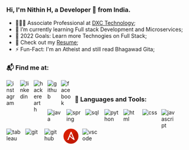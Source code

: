 ### Hi, I'm Nithin H, a Developer 🚀 from India.
- 👨🏽‍💻 Associate Professional at [DXC Technology][dxc];
- 🌱 I’m currently learning Full stack Development and Microservices;
- 🙇 2022 Goals: Learn more Technogies on Full Stack;
- 📙 Check out my [Resume][Resume];
- ⚡️ Fun-Fact: I'm an Atheist and still read Bhagawad Gita;

### 📬 Find me at:
[<img align="left" alt="instagram" width="26px" src="https://cdn3.iconfinder.com/data/icons/2018-social-media-logotypes/1000/2018_social_media_popular_app_logo_instagram-128.png" style="padding-right:10px;" />][instagram]
[<img align="left" alt="linkedin" width="26x" src="https://cdn1.iconfinder.com/data/icons/logotypes/32/circle-linkedin-128.png" style="padding-right:10px;" />][linkedin]
[<img align="left" alt="hackerearth" width="26px" src="https://cdn0.iconfinder.com/data/icons/mobile-device/512/letter-h-lowcase-latin-keyboard-alphabet-2-128.png" style="padding-right:10px;" />][hackerearth]
[<img align="left" alt="github" width="26px" src="https://cdn3.iconfinder.com/data/icons/free-social-media-22/32/github_social_media_logo-128.png" style="padding-right:10px;" />][github]
[<img align="left" alt="facebook" width="26px" src="https://cdn2.iconfinder.com/data/icons/social-media-2285/512/1_Facebook_colored_svg_copy-128.png" style="padding-right:10px;" />][facebook]
<br />

### 📝 Languages and Tools:
[<img align="left" alt="java" width="40px" src="https://cdn3.iconfinder.com/data/icons/logos-and-brands-adobe/512/181_Java-128.png" style="padding-right:10px;" />][java]
[<img align="left" alt="spring" width="40px" src="https://camo.githubusercontent.com/9ebde7ca22ab3f3b4bf92d2743804ab9e581e413a16cdf3626c2092e69967d80/68747470733a2f2f63646e2e6a7364656c6976722e6e65742f67682f64657669636f6e732f64657669636f6e2f69636f6e732f6d6f6e676f64622f6d6f6e676f64622d6f726967696e616c2e737667" style="padding-right:10px;" />][spring]
[<img align="left" alt="sql" width="40px" src="https://cdn2.iconfinder.com/data/icons/mix-color-5/100/Mix_color_5__dwg-128.png" style="padding-right:10px;"  />][sql]
[<img align="left" alt="python" width="40px" src="https://cdn4.iconfinder.com/data/icons/logos-and-brands/512/267_Python_logo-128.png" style="padding-right:10px;" />][python]
[<img align="left" alt="html" width="40px" src="https://cdn1.iconfinder.com/data/icons/logotypes/32/badge-html-5-128.png" style="padding-right:10px;" />][html]
[<img align="left" alt="css" width="40px" src="https://cdn1.iconfinder.com/data/icons/logotypes/32/badge-css-3-128.png" style="padding-right:10px;" />][css]
[<img align="left" alt="javascript" width="40px" src="https://cdn2.iconfinder.com/data/icons/designer-skills/128/code-programming-javascript-software-develop-command-language-128.png" style="padding-right:10px;" />][javascript]
[<img align="left" alt="tableau" width="40px" src="https://cdn2.iconfinder.com/data/icons/mixd/512/3_tableau-128.png" style="padding-right:10px;" />][tableau]
[<img align="left" alt="git" width="40px" src="https://cdn3.iconfinder.com/data/icons/social-media-2169/24/social_media_social_media_logo_git-128.png" style="padding-right:10px;" />][git]
[<img align="left" alt="github" width="40px" src="https://cdn2.iconfinder.com/data/icons/social-icons-33/128/Github-128.png" style="padding-right:10px;" />][github]
[<img align="left" alt="ansible" width="40px" src="https://raw.githubusercontent.com/ansible/logos/main/vscode-ansible.png" style="padding-right:10px;" />][ansible]
[<img align="left" alt="vscode" width="40px" src="https://code.visualstudio.com/assets/images/code-stable.png" style="padding-right:10px;" />][vscode]




[dxc]: https://dxc.com/in/en
[Resume]: https://drive.google.com/file/d/1YSxBPE3zTMY00nVtzChiympFJz1nIIDG/view?usp=sharing
[instagram]: https://www.instagram.com/thekarthikeyaa/
[linkedin]: https://www.linkedin.com/in/nithin-h-7181a1132/
[hackerearth]: https://www.hackerearth.com/@krishnanithin1998
[github]: https://github.com/NithinHari

[dxc]: https://dxc.com/in/en
[Resume]: https://www.linkedin.com/in/nithin-h-7181a1132/
[instagram]: https://www.instagram.com/thekarthikeyaa/
[linkedin]: https://www.linkedin.com/in/nithin-h-7181a1132/
[hackerearth]: https://www.hackerearth.com/@krishnanithin1998
[github]: https://github.com/NithinHari
[java]: https://dev.java/
[spring]: https://spring.io/
[sql]: https://www.mysql.com/
[python]: https://www.python.org/
[html]: https://developer.mozilla.org/en-US/docs/Web/HTML
[css]: https://developer.mozilla.org/en-US/docs/Web/CSS
[javascript]: https://developer.mozilla.org/en-US/docs/Web/JavaScript
[tableau]: https://www.tableau.com/
[git]: https://git-scm.com/
[ansible]: https://www.ansible.com/
[vscode]: https://code.visualstudio.com/docs
[facebook]: https://www.facebook.com/Nithiink3ishna.Neon/
